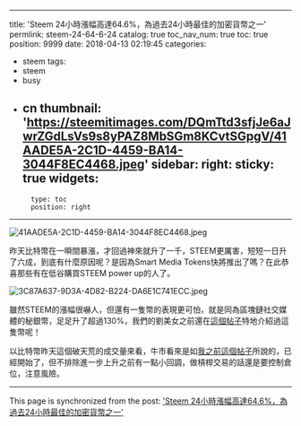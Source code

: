 
---
title: 'Steem 24小時漲幅高達64.6%，為過去24小時最佳的加密貨幣之一'
permlink: steem-24-64-6-24
catalog: true
toc_nav_num: true
toc: true
position: 9999
date: 2018-04-13 02:19:45
categories:
- steem
tags:
- steem
- busy
- cn
thumbnail: 'https://steemitimages.com/DQmTtd3sfjJe6aJwrZGdLsVs9s8yPAZ8MbSGm8KCvtSGpgV/41AADE5A-2C1D-4459-BA14-3044F8EC4468.jpeg'
sidebar:
    right:
        sticky: true
widgets:
    -
        type: toc
        position: right
---


![41AADE5A-2C1D-4459-BA14-3044F8EC4468.jpeg](https://steemitimages.com/DQmTtd3sfjJe6aJwrZGdLsVs9s8yPAZ8MbSGm8KCvtSGpgV/41AADE5A-2C1D-4459-BA14-3044F8EC4468.jpeg)







昨天比特幣在一𣊬間暴漲，才回過神來就升了一千，STEEM更厲害，短短一日升了六成，到底有什麼原因呢？是因為Smart Media Tokens快將推出了嗎？在此恭喜那些有在低谷購買STEEM power up的人了。



![3C87A637-9D3A-4D82-B224-DA6E1C741ECC.jpeg](https://steemitimages.com/DQmSPEUTV22GWWqwU1xhu8LczPTJsh4oknLSSKSV61V4UPa/3C87A637-9D3A-4D82-B224-DA6E1C741ECC.jpeg)

雖然STEEM的漲幅很嚇人，但還有一隻幣的表現更可怕，就是同為區塊鏈社交媒體的秘銀幣，足足升了超過130%，我們的劉美女之前還在[這個帖子](https://steemit.com/blockchain/@deanliu/mithril-android-app-lit-is-on-now-you-can-mine-your-friends-now)特地介紹過這隻幣呢！

以比特幣昨天這個破天荒的成交量來看，牛市看來是如[我之前這個帖子](https://steemit.com/cn/@htliao/44vmpd)所說的，已經開始了，但不排除進一步上升之前有一點小回調，做槓桿交易的話還是要控制倉位，注意風險。


- - -

This page is synchronized from the post: ['Steem 24小時漲幅高達64.6%，為過去24小時最佳的加密貨幣之一'](https://steemit.com/@htliao/steem-24-64-6-24)
